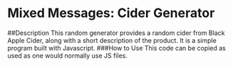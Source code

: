 # Mixed Messages: Cider Generator
##Description
This random generator provides a random cider from Black Apple Cider, along with a short description of the product. It is a simple program built with Javascript.
###How to Use
This code can be copied as used as one would normally use JS files. 
